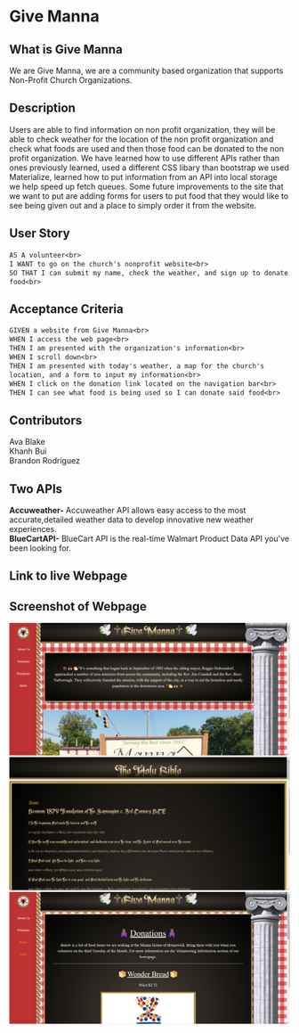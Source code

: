 # Give Manna

## What is Give Manna
We are Give Manna, we are a community based organization that supports Non-Profit Church Organizations.

## Description
Users are able to find information on non profit organization, they will be able to check weather for the location of the non profit organization and check what foods are used and then those food can be donated to the non profit organization.
We have learned how to use different APIs rather than ones previously learned, used a different CSS libary than bootstrap we used Materialize, learned how to put information from an API into local storage we help speed up fetch queues.
Some future improvements to the site that we want to put are adding forms for users to put food that they would like to see being given out and a place to simply order it from the website.

## User Story
```
AS A volunteer<br>
I WANT to go on the church's nonprofit website<br>
SO THAT I can submit my name, check the weather, and sign up to donate food<br>
```

## Acceptance Criteria
```
GIVEN a website from Give Manna<br>
WHEN I access the web page<br>
THEN I am presented with the organization's information<br>
WHEN I scroll down<br>
THEN I am presented with today's weather, a map for the church's location, and a form to input my information<br>
WHEN I click on the donation link located on the navigation bar<br>
THEN I can see what food is being used so I can donate said food<br>
```

## Contributors
Ava Blake<br>
Khanh Bui<br>
Brandon Rodriguez<br>

## Two APIs
**Accuweather-** Accuweather API  allows easy access to the most accurate,detailed weather data to develop innovative new weather experiences.<br>
**BlueCartAPI-** BlueCart API is the real-time Walmart Product Data API you've been looking for.

## Link to live Webpage

## Screenshot of Webpage
![Screenshot of Website](./assets/images/screenshot-1.png)
![Screenshot of Website](./assets/images/screenshot-2.png)
![Screenshot of Website](./assets/images/screenshot-3.png)
